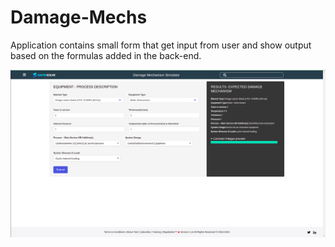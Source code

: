 # Damage-Mechs
Application contains small form that get input from user and show output based on the formulas added in the back-end.

<img src="Damage-Mechs.png">
